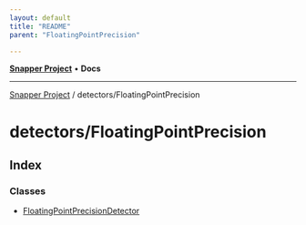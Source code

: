 ```yaml
---
layout: default
title: "README"
parent: "FloatingPointPrecision"

---
```

[**Snapper Project**](../../README.md) • **Docs**

***

[Snapper Project](../../README.md) / detectors/FloatingPointPrecision

# detectors/FloatingPointPrecision

## Index

### Classes

- [FloatingPointPrecisionDetector](classes/FloatingPointPrecisionDetector.md)
